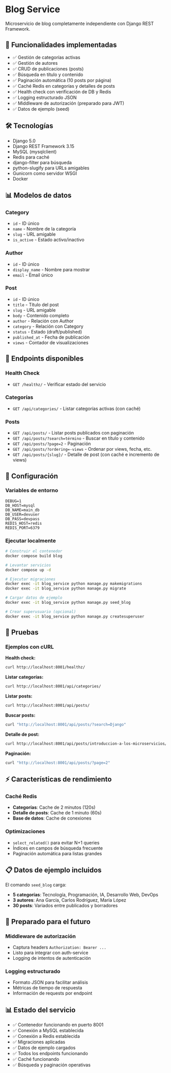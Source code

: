 # Blog Service

Microservicio de blog completamente independiente con Django REST Framework.

## 🚀 Funcionalidades implementadas
- ✅ Gestión de categorías activas
- ✅ Gestión de autores
- ✅ CRUD de publicaciones (posts)
- ✅ Búsqueda en título y contenido
- ✅ Paginación automática (10 posts por página)
- ✅ Caché Redis en categorías y detalles de posts
- ✅ Health check con verificación de DB y Redis
- ✅ Logging estructurado JSON
- ✅ Middleware de autorización (preparado para JWT)
- ✅ Datos de ejemplo (seed)

## 🛠️ Tecnologías
- Django 5.0
- Django REST Framework 3.15
- MySQL (mysqlclient)
- Redis para caché
- django-filter para búsqueda
- python-slugify para URLs amigables
- Gunicorn como servidor WSGI
- Docker

## 📊 Modelos de datos

### Category
- `id` - ID único
- `name` - Nombre de la categoría
- `slug` - URL amigable
- `is_active` - Estado activo/inactivo

### Author
- `id` - ID único
- `display_name` - Nombre para mostrar
- `email` - Email único

### Post
- `id` - ID único
- `title` - Título del post
- `slug` - URL amigable
- `body` - Contenido completo
- `author` - Relación con Author
- `category` - Relación con Category
- `status` - Estado (draft/published)
- `published_at` - Fecha de publicación
- `views` - Contador de visualizaciones

## 📡 Endpoints disponibles

### Health Check
- `GET /healthz/` - Verificar estado del servicio

### Categorías
- `GET /api/categories/` - Listar categorías activas (con caché)

### Posts
- `GET /api/posts/` - Listar posts publicados con paginación
- `GET /api/posts/?search=término` - Buscar en título y contenido
- `GET /api/posts/?page=2` - Paginación
- `GET /api/posts/?ordering=-views` - Ordenar por views, fecha, etc.
- `GET /api/posts/{slug}/` - Detalle de post (con caché e incremento de views)

## 🔧 Configuración

### Variables de entorno
```
DEBUG=1
DB_HOST=mysql
DB_NAME=main_db
DB_USER=devuser
DB_PASS=devpass
REDIS_HOST=redis
REDIS_PORT=6379
```

### Ejecutar localmente
```bash
# Construir el contenedor
docker compose build blog

# Levantar servicios
docker compose up -d

# Ejecutar migraciones
docker exec -it blog_service python manage.py makemigrations
docker exec -it blog_service python manage.py migrate

# Cargar datos de ejemplo
docker exec -it blog_service python manage.py seed_blog

# Crear superusuario (opcional)
docker exec -it blog_service python manage.py createsuperuser
```

## 🧪 Pruebas

### Ejemplos con cURL

**Health check:**
```bash
curl http://localhost:8001/healthz/
```

**Listar categorías:**
```bash
curl http://localhost:8001/api/categories/
```

**Listar posts:**
```bash
curl http://localhost:8001/api/posts/
```

**Buscar posts:**
```bash
curl "http://localhost:8001/api/posts/?search=Django"
```

**Detalle de post:**
```bash
curl http://localhost:8001/api/posts/introduccion-a-los-microservicios/
```

**Paginación:**
```bash
curl "http://localhost:8001/api/posts/?page=2"
```

## ⚡ Características de rendimiento

### Caché Redis
- **Categorías**: Cache de 2 minutos (120s)
- **Detalle de posts**: Cache de 1 minuto (60s)
- **Base de datos**: Cache de conexiones

### Optimizaciones
- `select_related()` para evitar N+1 queries
- Índices en campos de búsqueda frecuente
- Paginación automática para listas grandes

## 📋 Datos de ejemplo incluidos

El comando `seed_blog` carga:
- **5 categorías**: Tecnología, Programación, IA, Desarrollo Web, DevOps
- **3 autores**: Ana García, Carlos Rodríguez, María López  
- **30 posts**: Variados entre publicados y borradores

## 🔮 Preparado para el futuro

### Middleware de autorización
- Captura headers `Authorization: Bearer ...`
- Listo para integrar con auth-service
- Logging de intentos de autenticación

### Logging estructurado
- Formato JSON para facilitar análisis
- Métricas de tiempo de respuesta
- Información de requests por endpoint

## 📊 Estado del servicio
- ✅ Contenedor funcionando en puerto 8001
- ✅ Conexión a MySQL establecida
- ✅ Conexión a Redis establecida
- ✅ Migraciones aplicadas
- ✅ Datos de ejemplo cargados
- ✅ Todos los endpoints funcionando
- ✅ Caché funcionando
- ✅ Búsqueda y paginación operativas